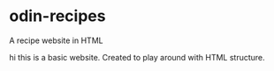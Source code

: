 # odin-recipes
A recipe website in HTML

hi this is a basic website. Created to play around with HTML structure.
